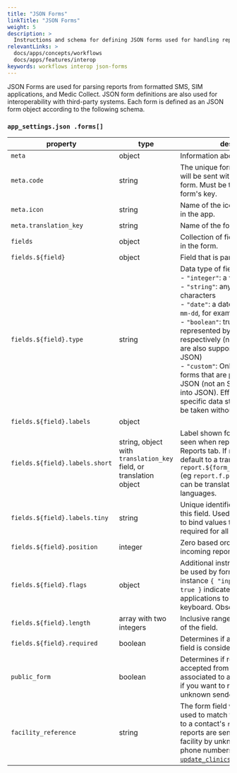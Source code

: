 ```yaml
---
title: "JSON Forms"
linkTitle: "JSON Forms"
weight: 5
description: >
  Instructions and schema for defining JSON forms used for handling reports from SMS and external tools
relevantLinks: >
  docs/apps/concepts/workflows
  docs/apps/features/interop
keywords: workflows interop json-forms
---
```


JSON Forms are used for parsing reports from formatted SMS, SIM applications, and Medic Collect. JSON form definitions are also used for interoperability with third-party systems. Each form is defined as an JSON form object according to the following schema. 

### `app_settings.json .forms[]`

| property | type | description | required |
|---|---|---|---|
| `meta` | object | Information about the report. | yes |
| `meta.code` | string | The unique form identifier, which will be sent with all reports of this form. Must be the same as the form's key. | yes |
| `meta.icon` | string | Name of the icon resource shown in the app. | no |
| `meta.translation_key` | string | Name of the form shown in the app. | no |
| `fields`| object | Collection of field objects included in the form. | yes |
| `fields.${field}` | object | Field that is part of the form. | yes |
| `fields.${field}.type` | string | Data type of field:<br>  - `"integer"`: a whole number<br> - `"string"`: any collection of characters<br> - `"date"`: a date in the format `YYYY-mm-dd`, for example "2019-01-28"<br> - `"boolean"`: true or false, represented by the digit `1` and `0` respectively (native JSON booleans are also supported if sending via JSON)<br> - `"custom"`: Only possible for JSON forms that are passed as actual JSON (not an SMS that gets parsed into JSON). Effectively any non-specific data structure, which will be taken without validation. | yes |
| `fields.${field}.labels` | object | | no |
| `fields.${field}.labels.short` | string, object with `translation_key` field, or translation object | Label shown for field in the app, seen when report is viewed in Reports tab. If missing, label will default to a translation key of `report.${form_name}.${field_name}` (eg `report.f.patient_id`) which can be translated in the app languages. | no |
| `fields.${field}.labels.tiny` | string | Unique identifier within the form for this field. Used in form submission to bind values to fields. Not required for all submission formats. | no |
| `fields.${field}.position` | integer | Zero based order of this field for incoming reports. | no |
| `fields.${field}.flags` | object | Additional instructions that could be used by form renderers. For instance `{ "input_digits_only": true }` indicated to SIM applications to show the number keyboard. Obsolete. | no |
| `fields.${field}.length` | array with two integers | Inclusive range accepted for length of the field. | no |
| `fields.${field}.required` | boolean | Determines if a report without this field is considered valid. | no |
| `public_form` | boolean | Determines if reports will be accepted from phone numbers not associated to a contact. Set to false if you want to reject reports from unknown senders. Default: true. | no |
| `facility_reference` | string | The form field whose value is to be used to match the incoming report to a contact's `rc_code`. Useful when reports are sent on behalf of a facility by unknown or various phone numbers. Requires the [`update_clinics` transition](transitions.md#available-transitions). | no |
